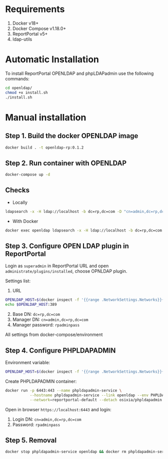 # Requirements

1. Docker v18+
2. Docker Compose v1.18.0+
3. ReportPortal v5+
4. ldap-utils

# Automatic Installation

To install ReportPortal OPENLDAP and phpLDAPadmin use the following commands:
```bash
cd openldap/
chmod +x install.sh
./install.sh
```

# Manual installation

## Step 1. Build the docker OPENLDAP image

```bash
docker build . -t openldap-rp:0.1.2
```

## Step 2. Run container with OPENLDAP

```bash
docker-compose up -d
```

## Checks

- Locally

```bash
ldapsearch -x -H ldap://localhost -b dc=rp,dc=com -D "cn=admin,dc=rp,dc=com" -w rpadminpass
```

- With Docker

```bash
docker exec openldap ldapsearch -x -H ldap://localhost -b dc=rp,dc=com -D "cn=admin,dc=rp,dc=com" -w rpadminpass
```

## Step 3. Configure OPEN LDAP plugin in ReportPortal

Login as `superadmin` in ReportPortal URL and open `administrate/plugins/installed`, choose OPNLDAP plugin. 

Settings list:

1. URL

```bash
OPENLDAP_HOST=$(docker inspect -f '{{range .NetworkSettings.Networks}}{{.IPAddress}}{{end}}' openldap)
echo $OPENLDAP_HOST:389
```

2. Base DN: `dc=rp,dc=com`
3. Manager DN: `cn=admin,dc=rp,dc=com`
4. Manager password: `rpadminpass`

All settings from docker-compose/environment

## Step 4. Configure PHPLDAPADMIN
Environment variable:

```bash
OPENLDAP_HOST=$(docker inspect -f '{{range .NetworkSettings.Networks}}{{.IPAddress}}{{end}}' openldap)
```

Create PHPLDAPADMIN container:

```bash
docker run -p 6443:443 --name phpldapadmin-service \
           --hostname phpldapadmin-service --link openldap --env PHPLDAPADMIN_LDAP_HOSTS=$OPENLDAP_HOST \
           --network=reportportal-default --detach osixia/phpldapadmin:0.9.0
```

Open in browser `https://localhost:6443` and login:

1. Login DN: `cn=admin,dc=rp,dc=com`
2. Password: `rpadminpass`

## Step 5. Removal

```bash
docker stop phpldapadmin-service openldap && docker rm phpldapadmin-service openldap
```
